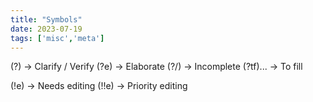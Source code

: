 ```yaml
---
title: "Symbols"
date: 2023-07-19
tags: ['misc','meta']
---
```


(?) -> Clarify / Verify
(?e) -> Elaborate
(?/) -> Incomplete
(?tf)... -> To fill 

(!e) -> Needs editing 
(!!e) -> Priority editing
